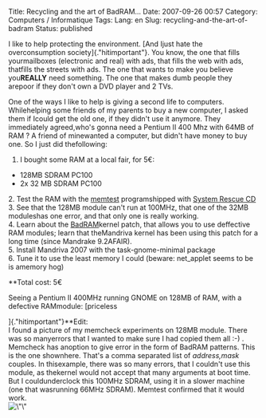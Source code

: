 Title: Recycling and the art of BadRAM...
Date: 2007-09-26 00:57
Category: Computers / Informatique
Tags:
Lang: en
Slug: recycling-and-the-art-of-badram
Status: published

I like to help protecting the environment. [And Ijust hate the overconsumption society]{.\"hitimportant\"}. You know, the one that fills yourmailboxes (electronic and real) with ads, that fills the web with ads, thatfills the streets with ads. The one that wants to make you believe you**REALLY** need something. The one that makes dumb people they arepoor if they don't own a DVD player and 2 TVs.  
  
One of the ways I like to help is giving a second life to computers. Whilehelping some friends of my parents to buy a new computer, I asked them if Icould get the old one, if they didn't use it anymore. They immediately agreed,who's gonna need a Pentium II 400 Mhz with 64MB of RAM ? A friend of minewanted a computer, but didn't have money to buy one. So I just did thefollowing:  
  
1. I bought some RAM at a local fair, for 5€:

-   128MB SDRAM PC100
-   2x 32 MB SDRAM PC100

2\. Test the RAM with the [memtest](http://www.memtest.org/) programshipped with [System Rescue CD](http://www.sysresccd.org/)  
3. See that the 128MB module can't run at 100MHz, that one of the 32MB moduleshas one error, and that only one is really working.  
4. Learn about the [BadRAM](http://rick.vanrein.org/linux/badram/)kernel patch, that allows you to use deffective RAM modules; learn that theMandriva kernel has been using this patch for a long time (since Mandrake 9.2AFAIR).  
5. Install Mandriva 2007 with the task-gnome-minimal package  
6. Tune it to use the least memory I could (beware: net\_applet seems to be is amemory hog)  
  
**Total cost: 5€  
  
Seeing a Pentium II 400MHz running GNOME on 128MB of RAM, with a defective RAMmodule: [priceless  
  
]{.\"hitimportant\"}**Edit:  
I found a picture of my memcheck experiments on 128MB module. There was so manyerrors that I wanted to make sure I had copied them all :-) . Memcheck has anoption to give error in the form of BadRAM patterns. This is the one shownhere. That's a comma separated list of *address,mask* couples. In thisexample, there was so many errors, that I couldn't use this module, as thekernel would not accept that many arguments at boot time. But I couldunderclock this 100MHz SDRAM, using it in a slower machine (one that wasrunning 66MHz SDRAM). Memtest confirmed that it would work.  
![\\"\\"](/public/vrac/memcheck.jpg)  
